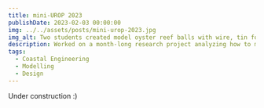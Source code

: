 ```yaml
---
title: mini-UROP 2023
publishDate: 2023-02-03 00:00:00
img: ../../assets/posts/mini-urop-2023.jpg
img_alt: Two students created model oyster reef balls with wire, tin foil, and epoxy.
description: Worked on a month-long research project analyzing how to model coastal adaptation for the benefit of the general public in the face of global climate change.
tags:
  - Coastal Engineering
  - Modelling
  - Design
---
```


Under construction :)
